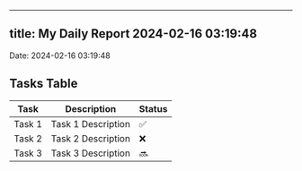 
---
title: My Daily Report 2024-02-16 03:19:48
---

Date: 2024-02-16 03:19:48

## Tasks Table

| Task | Description | Status |
|------|-------------|--------|
| Task 1 | Task 1 Description | ✅ |
| Task 2 | Task 2 Description | ❌ |
| Task 3 | Task 3 Description | 🔜 |
